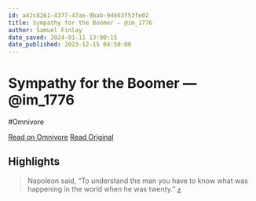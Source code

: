 ```yaml
---
id: a42c8261-4377-47ae-9bab-94663f53fe02
title: Sympathy for the Boomer — @im_1776
author: Samuel Finlay
date_saved: 2024-01-11 13:00:15
date_published: 2023-12-15 04:50:00
---
```


# Sympathy for the Boomer — @im_1776
#Omnivore

[Read on Omnivore](https://omnivore.app/me/sympathy-for-the-boomer-im-1776-18cf9ae8deb)
[Read Original](https://im1776.com/2023/12/15/sympathy-for-the-boomer/)

## Highlights

> Napoleon said, “To understand the man you have to know what was happening in the world when he was twenty.” [⤴️](https://omnivore.app/me/sympathy-for-the-boomer-im-1776-18cf9ae8deb#a3836f1f-4af7-4e6b-a610-758250174af5) 

